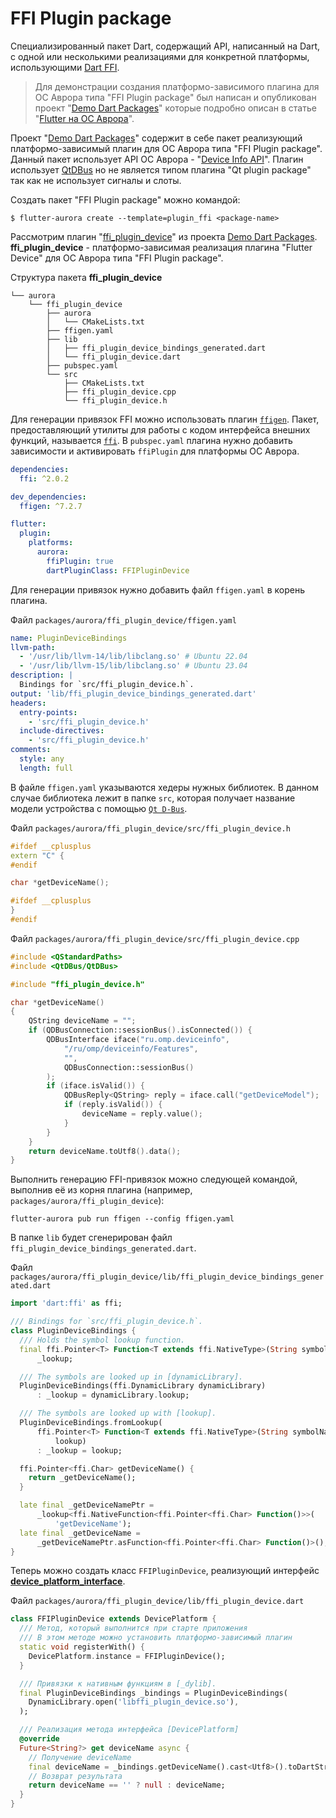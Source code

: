 # FFI Plugin package

Специализированный пакет Dart, содержащий API, написанный на Dart, с одной или несколькими реализациями для конкретной платформы, использующими [Dart FFI](https://dart.dev/guides/libraries/c-interop).

> Для демонстрации создания платформо-зависимого плагина для ОС Аврора типа "FFI Plugin package" был написан и опубликован проект "[Demo Dart Packages](https://gitlab.com/omprussia/flutter/demo-dart-packages)" которые подробно описан в статье "[Flutter на ОС Аврора](https://habr.com/ru/articles/761176/)".  

Проект "[Demo Dart Packages](https://gitlab.com/omprussia/flutter/demo-dart-packages)" содержит в себе пакет реализующий платформо-зависимый плагин для ОС Аврора типа "FFI Plugin package". Данный пакет использует API ОС Аврора - "[Device Info API](https://developer.auroraos.ru/doc/software_development/reference/device_info)". Плагин использует [QtDBus](https://doc.qt.io/qt-5/qtdbus-index.html) но не является типом плагина "Qt plugin package" так как не использует сигналы и слоты. 

Создать пакет "FFI Plugin package" можно командой:

```shell
$ flutter-aurora create --template=plugin_ffi <package-name>
```

Рассмотрим плагин "[ffi_plugin_device](https://gitlab.com/omprussia/flutter/demo-dart-packages/-/tree/master/packages/aurora/ffi_plugin_device?ref_type=heads)" из проекта [Demo Dart Packages](https://gitlab.com/omprussia/flutter/demo-dart-packages). **ffi_plugin_device** - платформо-зависимая реализация плагина "Flutter Device" для ОС Аврора типа "FFI Plugin package". 

Структура пакета **ffi_plugin_device**

```shell
└── aurora
    └── ffi_plugin_device
        ├── aurora
        │   └── CMakeLists.txt
        ├── ffigen.yaml
        ├── lib
        │   ├── ffi_plugin_device_bindings_generated.dart
        │   └── ffi_plugin_device.dart
        ├── pubspec.yaml
        └── src
            ├── CMakeLists.txt
            ├── ffi_plugin_device.cpp
            └── ffi_plugin_device.h
```

Для генерации привязок FFI можно использовать плагин [`ffigen`](https://pub.dev/packages/ffigen). Пакет, предоставляющий утилиты для работы с кодом интерфейса внешних функций, называется [`ffi`](https://pub.dev/packages/ffi). В `pubspec.yaml` плагина нужно добавить зависимости и активировать `ffiPlugin` для платформы ОС Аврора.

```yaml
dependencies:
  ffi: ^2.0.2

dev_dependencies:
  ffigen: ^7.2.7

flutter:
  plugin:
    platforms:
      aurora:
        ffiPlugin: true
        dartPluginClass: FFIPluginDevice
```

Для генерации привязок нужно добавить файл `ffigen.yaml` в корень плагина.

Файл `packages/aurora/ffi_plugin_device/ffigen.yaml`

```yaml
name: PluginDeviceBindings
llvm-path:
  - '/usr/lib/llvm-14/lib/libclang.so' # Ubuntu 22.04
  - '/usr/lib/llvm-15/lib/libclang.so' # Ubuntu 23.04
description: |
  Bindings for `src/ffi_plugin_device.h`.
output: 'lib/ffi_plugin_device_bindings_generated.dart'
headers:
  entry-points:
    - 'src/ffi_plugin_device.h'
  include-directives:
    - 'src/ffi_plugin_device.h'
comments:
  style: any
  length: full
```

В файле `ffigen.yaml` указываются хедеры нужных библиотек. В данном случае библиотека лежит в папке `src`, которая получает название модели устройства с помощью [`Qt D-Bus`](https://doc.qt.io/qt-5/qtdbus-index.html).

Файл `packages/aurora/ffi_plugin_device/src/ffi_plugin_device.h`

```cpp
#ifdef __cplusplus
extern "C" {
#endif

char *getDeviceName();

#ifdef __cplusplus
}
#endif
```

Файл `packages/aurora/ffi_plugin_device/src/ffi_plugin_device.cpp`

```cpp
#include <QStandardPaths>
#include <QtDBus/QtDBus>

#include "ffi_plugin_device.h"

char *getDeviceName()
{
    QString deviceName = "";
    if (QDBusConnection::sessionBus().isConnected()) {
        QDBusInterface iface("ru.omp.deviceinfo",
            "/ru/omp/deviceinfo/Features",
            "",
            QDBusConnection::sessionBus()
        );
        if (iface.isValid()) {
            QDBusReply<QString> reply = iface.call("getDeviceModel");
            if (reply.isValid()) {
                deviceName = reply.value();
            }
        }
    }
    return deviceName.toUtf8().data();
}
```

Выполнить генерацию FFI-привязок можно следующей командой, выполнив её из корня плагина (например, `packages/aurora/ffi_plugin_device`):

```shell
flutter-aurora pub run ffigen --config ffigen.yaml
```

В папке `lib` будет сгенерирован файл `ffi_plugin_device_bindings_generated.dart`.

Файл `packages/aurora/ffi_plugin_device/lib/ffi_plugin_device_bindings_generated.dart`

```dart
import 'dart:ffi' as ffi;

/// Bindings for `src/ffi_plugin_device.h`.
class PluginDeviceBindings {
  /// Holds the symbol lookup function.
  final ffi.Pointer<T> Function<T extends ffi.NativeType>(String symbolName)
      _lookup;

  /// The symbols are looked up in [dynamicLibrary].
  PluginDeviceBindings(ffi.DynamicLibrary dynamicLibrary)
      : _lookup = dynamicLibrary.lookup;

  /// The symbols are looked up with [lookup].
  PluginDeviceBindings.fromLookup(
      ffi.Pointer<T> Function<T extends ffi.NativeType>(String symbolName)
          lookup)
      : _lookup = lookup;

  ffi.Pointer<ffi.Char> getDeviceName() {
    return _getDeviceName();
  }

  late final _getDeviceNamePtr =
      _lookup<ffi.NativeFunction<ffi.Pointer<ffi.Char> Function()>>(
          'getDeviceName');
  late final _getDeviceName =
      _getDeviceNamePtr.asFunction<ffi.Pointer<ffi.Char> Function()>();
}
```

Теперь можно создать класс `FFIPluginDevice`, реализующий интерфейс **[device_platform_interface](https://gitlab.com/omprussia/flutter/demo-dart-packages/-/tree/master/device_platform_interface?ref_type=heads)**.

Файл `packages/aurora/ffi_plugin_device/lib/ffi_plugin_device.dart`

```dart
class FFIPluginDevice extends DevicePlatform {
  /// Метод, который выполнится при старте приложения
  /// В этом методе можно установить платформо-зависимый плагин
  static void registerWith() {
    DevicePlatform.instance = FFIPluginDevice();
  }

  /// Привязки к нативным функциям в [_dylib].
  final PluginDeviceBindings _bindings = PluginDeviceBindings(
    DynamicLibrary.open('libffi_plugin_device.so'),
  );

  /// Реализация метода интерфейса [DevicePlatform]
  @override
  Future<String?> get deviceName async {
    // Получение deviceName
    final deviceName = _bindings.getDeviceName().cast<Utf8>().toDartString();
    // Возврат результата
    return deviceName == '' ? null : deviceName;
  }
}
```